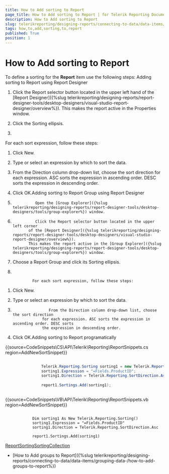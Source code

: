 ```yaml
---
title: How to Add sorting to Report
page_title: How to Add sorting to Report | for Telerik Reporting Documentation
description: How to Add sorting to Report
slug: telerikreporting/designing-reports/connecting-to-data/data-items/ordering-data/how-to-add-sorting-to-report
tags: how,to,add,sorting,to,report
published: True
position: 1
---
```


# How to Add sorting to Report



To define a sorting for the __Report__ item use the following steps:     	Adding sorting to Report using Report Designer



1. Click the Report selector button located in the upper left hand             of the [Report Designer]({%slug telerikreporting/designing-reports/report-designer-tools/desktop-designers/visual-studio-report-designer/overview%}).             This makes the report active in the Properties window.   

1. Click the Sorting ellipsis.

1. 

For each sort expression, follow these steps:                      

1. Click New.

1. Type or select an expression by which to sort the data.

1. From the Direction column drop-down list, choose the sort direction                 for each expression. ASC sorts the expression in ascending order. DESC sorts                 the expression in descending order.

1. Click OK.Adding sorting to Report Group using Report Designer



1.               Open the [Group Explorer]({%slug telerikreporting/designing-reports/report-designer-tools/desktop-designers/tools/group-explorer%}) window.
            

1.               Click the Report selector button located in the upper left corner
              of the [Report Designer]({%slug telerikreporting/designing-reports/report-designer-tools/desktop-designers/visual-studio-report-designer/overview%}).
              This makes the report active in the [Group Explorer]({%slug telerikreporting/designing-reports/report-designer-tools/desktop-designers/tools/group-explorer%}) window.
            

1. Choose a Report Group and click its Sorting ellipsis.

1. 

                For each sort expression, follow these steps:
                

1. Click New.

1. Type or select an expression by which to sort the data.

1.                     From the Direction column drop-down list, choose the sort direction
                    for each expression. ASC sorts the expression in ascending order. DESC sorts
                    the expression in descending order.
                  

1. Click OK.Adding sorting to Report programatically



{{source=CodeSnippets\CS\API\Telerik\Reporting\ReportSnippets.cs region=AddNewSortSnippet}}
````C#
	
	            Telerik.Reporting.Sorting sorting1 = new Telerik.Reporting.Sorting();
	            sorting1.Expression = "=Fields.ProductID";
	            sorting1.Direction = Telerik.Reporting.SortDirection.Asc;
	
	            report1.Sortings.Add(sorting1);
	
````





{{source=CodeSnippets\VB\API\Telerik\Reporting\ReportSnippets.vb region=AddNewSortSnippet}}
````VB
	
	        Dim sorting1 As New Telerik.Reporting.Sorting()
	        sorting1.Expression = "=Fields.ProductID"
	        sorting1.Direction = Telerik.Reporting.SortDirection.Asc
	
	        report1.Sortings.Add(sorting1)
````

[Report](/reporting/api/Telerik.Reporting.Report)[Sorting](/reporting/api/Telerik.Reporting.Sorting)[SortingCollection](/reporting/api/Telerik.Reporting.SortingCollection)

 * [How to Add groups to Report]({%slug telerikreporting/designing-reports/connecting-to-data/data-items/grouping-data-/how-to-add-groups-to-report%})
